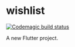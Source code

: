 # wishlist

[![Codemagic build status](https://api.codemagic.io/apps/5dffecd0393ff6000ad9f66c/5dffecd0393ff6000ad9f66b/status_badge.svg)](https://codemagic.io/apps/5dffecd0393ff6000ad9f66c/5dffecd0393ff6000ad9f66b/latest_build)

A new Flutter project.